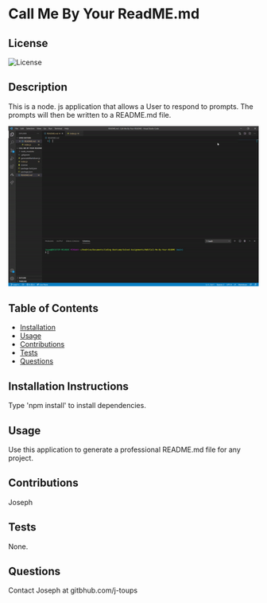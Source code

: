 
  # Call Me By Your ReadME.md
  
  ## License 
  ![License](https://img.shields.io/badge/License-MIT-blue.svg)

  ## Description 
  This is a node. js application that allows a User to respond to prompts. The prompts will then be written to a README.md file. 

  ![](test.gif)

  ## Table of Contents 
      
  * [Installation](#installation)
  * [Usage](#usage)
  * [Contributions](#contributions)
  * [Tests](#tests)
  * [Questions](#questions)
      
  ## Installation Instructions
  Type 'npm install' to install dependencies. 

  ## Usage
  Use this application to generate a professional README.md file for any project.

  ## Contributions
  Joseph 

  ## Tests
  None. 

  ## Questions
  Contact Joseph at gitbhub.com/j-toups